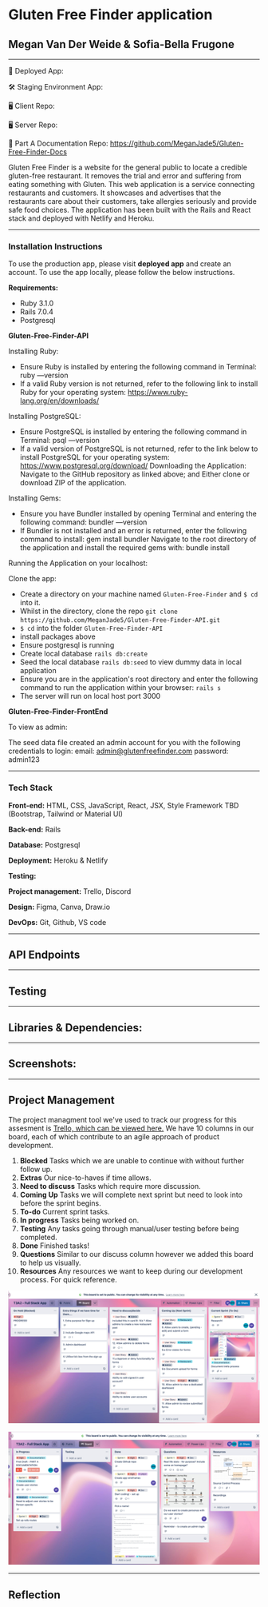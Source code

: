 # Gluten Free Finder application
## Megan Van Der Weide & Sofia-Bella Frugone

--- 
💎 Deployed App: 

🛠 Staging Environment App: 

🖥 Client Repo: 

🖥 Server Repo: 

📖 Part A Documentation Repo: https://github.com/MeganJade5/Gluten-Free-Finder-Docs

Gluten Free Finder is a website for the general public to locate a credible gluten-free restaurant. It removes the trial and error and suffering from eating something with Gluten. This web application is a service connecting restaurants and customers. It showcases and advertises that the restaurants care about their customers, take allergies seriously and provide safe food choices.  The application has been built with the Rails and React stack and deployed with Netlify and Heroku.

---
### Installation Instructions
To use the production app, please visit **deployed app** and create an account. To use the app locally, please follow the below instructions.

**Requirements:**
- Ruby 3.1.0
- Rails 7.0.4
- Postgresql

**Gluten-Free-Finder-API**

Installing Ruby:

- Ensure Ruby is installed by entering the following command in Terminal: ruby —version
- If a valid Ruby version is not returned, refer to the following link to install Ruby for your operating system: https://www.ruby-lang.org/en/downloads/

Installing PostgreSQL:

- Ensure PostgreSQL is installed by entering the following command in Terminal: psql —version
- If a valid version of PostgreSQL is not returned, refer to the link below to install PostgreSQL for your operating system: https://www.postgresql.org/download/
Downloading the Application: Navigate to the GitHub repository as linked above; and Either clone or download ZIP of the application.

Installing Gems:

- Ensure you have Bundler installed by opening Terminal and entering the following command: bundler —version
- If Bundler is not installed and an error is returned, enter the following command to install: gem install bundler Navigate to the root directory of the application and install the required gems with: bundle install
  
Running the Application on your localhost:

Clone the app: 
- Create a directory on your machine named `Gluten-Free-Finder` and `$ cd` into it.
- Whilst in the directory, clone the repo `git clone https://github.com/MeganJade5/Gluten-Free-Finder-API.git`
- `$ cd` into the folder `Gluten-Free-Finder-API`
- install packages above
- Ensure postgresql is running
- Create local database `rails db:create`
- Seed the local database `rails db:seed` to view dummy data in local application
- Ensure you are in the application's root directory and enter the following command to run the application within your browser: `rails s`
- The server will run on local host port 3000

**Gluten-Free-Finder-FrontEnd**

To view as admin:

The seed data file created an admin account for you with the following credentials to login: 
email: admin@glutenfreefinder.com
password: admin123

---

### Tech Stack 
**Front-end:** HTML, CSS, JavaScript, React, JSX, Style Framework TBD (Bootstrap, Tailwind or Material UI)

**Back-end:** Rails

**Database:** Postgresql

**Deployment:** Heroku & Netlify

**Testing:** 

**Project management:** Trello, Discord

**Design:** Figma, Canva, Draw.io

**DevOps:** Git, Github, VS code

---

## API Endpoints

---

## Testing

---

## Libraries & Dependencies:

---

## Screenshots:

---

## Project Management
The project managment tool we've used to track our progress for this assesment is [Trello, which can be viewed here.](https://trello.com/b/g94algv7/t3a2-full-stack-app) We have 10 columns in our board, each of which contribute to an agile approach of product development.

1. **Blocked** Tasks which we are unable to continue with without further follow up. 
2. **Extras** Our nice-to-haves if time allows. 
3. **Need to discuss** Tasks which require more discussion.
4. **Coming Up** Tasks we will complete next sprint but need to look into before the sprint begins.
5. **To-do** Current sprint tasks.
6. **In progress** Tasks being worked on.
7. **Testing** Any tasks going through manual/user testing before being completed. 
8. **Done** Finished tasks!
9. **Questions** Similar to our discuss column however we added this board to help us visually.
10. **Resources** Any resources we want to keep during our development process. For quick reference.

 ![Trello-Board-1](./img/trello-1.png)

 ![Trello-Board-2](./img/trello-2.png)
 

--- 
## Reflection 